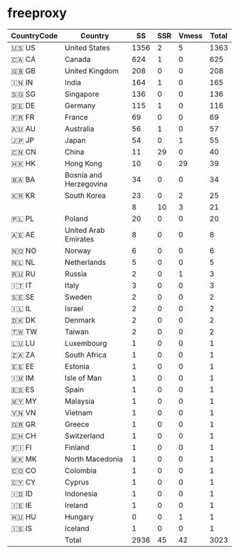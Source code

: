 # freeproxy

|CountryCode|Country|SS|SSR|Vmess|Total|
|  ----  | ----  |  ----  | ----  |  ----  | ----  |
|🇺🇸 US|United States|1356|2|5|1363|
|🇨🇦 CA|Canada|624|1|0|625|
|🇬🇧 GB|United Kingdom|208|0|0|208|
|🇮🇳 IN|India|164|1|0|165|
|🇸🇬 SG|Singapore|136|0|0|136|
|🇩🇪 DE|Germany|115|1|0|116|
|🇫🇷 FR|France|69|0|0|69|
|🇦🇺 AU|Australia|56|1|0|57|
|🇯🇵 JP|Japan|54|0|1|55|
|🇨🇳 CN|China|11|29|0|40|
|🇭🇰 HK|Hong Kong|10|0|29|39|
|🇧🇦 BA|Bosnia and Herzegovina|34|0|0|34|
|🇰🇷 KR|South Korea|23|0|2|25|
| ||8|10|3|21|
|🇵🇱 PL|Poland|20|0|0|20|
|🇦🇪 AE|United Arab Emirates|8|0|0|8|
|🇳🇴 NO|Norway|6|0|0|6|
|🇳🇱 NL|Netherlands|5|0|0|5|
|🇷🇺 RU|Russia|2|0|1|3|
|🇮🇹 IT|Italy|3|0|0|3|
|🇸🇪 SE|Sweden|2|0|0|2|
|🇮🇱 IL|Israel|2|0|0|2|
|🇩🇰 DK|Denmark|2|0|0|2|
|🇹🇼 TW|Taiwan|2|0|0|2|
|🇱🇺 LU|Luxembourg|1|0|0|1|
|🇿🇦 ZA|South Africa|1|0|0|1|
|🇪🇪 EE|Estonia|1|0|0|1|
|🇮🇲 IM|Isle of Man|1|0|0|1|
|🇪🇸 ES|Spain|1|0|0|1|
|🇲🇾 MY|Malaysia|1|0|0|1|
|🇻🇳 VN|Vietnam|1|0|0|1|
|🇬🇷 GR|Greece|1|0|0|1|
|🇨🇭 CH|Switzerland|1|0|0|1|
|🇫🇮 FI|Finland|1|0|0|1|
|🇲🇰 MK|North Macedonia|1|0|0|1|
|🇨🇴 CO|Colombia|1|0|0|1|
|🇨🇾 CY|Cyprus|1|0|0|1|
|🇮🇩 ID|Indonesia|1|0|0|1|
|🇮🇪 IE|Ireland|1|0|0|1|
|🇭🇺 HU|Hungary|0|0|1|1|
|🇮🇸 IS|Iceland|1|0|0|1|
||Total|2936|45|42|3023|

